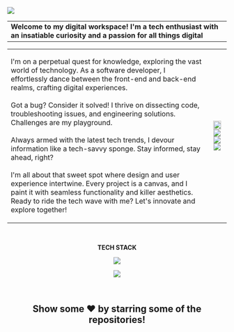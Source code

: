 ![](https://media.discordapp.net/attachments/714398127662039080/1154079055885381644/banner.png)


<table align="center">
  <tr>
    <td>
  <strong>Welcome to my digital workspace! I'm a tech enthusiast with an insatiable curiosity and a passion for all things digital</strong>
    </td>
  </tr>
</table>

<Table>
  <tr>
    <td>
     <p>
        I'm on a perpetual quest for knowledge, exploring the vast world of technology. As a software developer, I effortlessly dance between the front-end and back-end realms, crafting digital experiences.<br><br>
        Got a bug? Consider it solved! I thrive on dissecting code, troubleshooting issues, and engineering solutions. Challenges are my playground.<br><br>
        Always armed with the latest tech trends, I devour information like a tech-savvy sponge. Stay informed, stay ahead, right?<br><br>
        I'm all about that sweet spot where design and user experience intertwine. Every project is a canvas, and I paint it with seamless functionality and killer aesthetics.<br>
        Ready to ride the tech wave with me? Let's innovate and explore together!
     </p> 
    </td>
     <td>
       <p align="center">
         <img width="80%" src="https://user-images.githubusercontent.com/95968368/183289298-957af452-56c4-452a-b742-e2287a480753.png">
               <br>
         <a href="#"><img src="https://komarev.com/ghpvc/?username=subrotokumar&style=for-the-badge"></a>
         <a href="https://www.twitter.com/isubrotokumar"><img src="https://img.shields.io/badge/Twitter-1DA1F2?style=for-the-badge&logo=twitter&logoColor=white"></a>
         <a href="https://www.linkedin.com/in/kumarsubroto"><img src="https://img.shields.io/badge/LinkedIn-0077B5?style=for-the-badge&logo=linkedin&logoColor=white"></a>
       </p>
    </td>
  
  </tr>
</Table>
<br>


<p align="center"><strong>TECH STACK</strong></p>

<p align="center">
  <a href="https://skillicons.dev">
    <img src="https://skillicons.dev/icons?i=java,go,javascript,typescript,html,css,vim,bash,git,docker,linux" />
  </a>
</p>

<p align="center">
  <a href="https://skillicons.dev">
    <img src="https://skillicons.dev/icons?i=flutter,dart,tailwind,react,nextjs,nodejs,express,graphql,mongo,postgres,firebase,appwrite,androidstudio" />
  </a>
</p>

<!-- BLOG-POST-LIST:START -->
<!-- BLOG-POST-LIST:END -->  

<br>
<!--
<details>
<summary><strong>STATS</strong></summary>
<br>
<p align="center">
<img align="center" width="45%" src="https://github-readme-stats.vercel.app/api?username=subrotokumar&show_icons=true&theme=swift" alt="subrotokumar" /><img align="center" width="47.5%" src="https://github-readme-streak-stats.herokuapp.com/?user=subrotokumar&theme=swift&hide_border=false"  alt="subrotokumar" />
</p>
<p align="center">
<img align="center" width="50%" src="https://github-readme-stats.vercel.app/api/top-langs?username=subrotokumar&show_icons=true&locale=en&layout=compact" alt="subrotokumar" />
</p>
</details>
-->


<h2 align="center"> Show some ❤️ by starring some of the repositories! </h2>  
